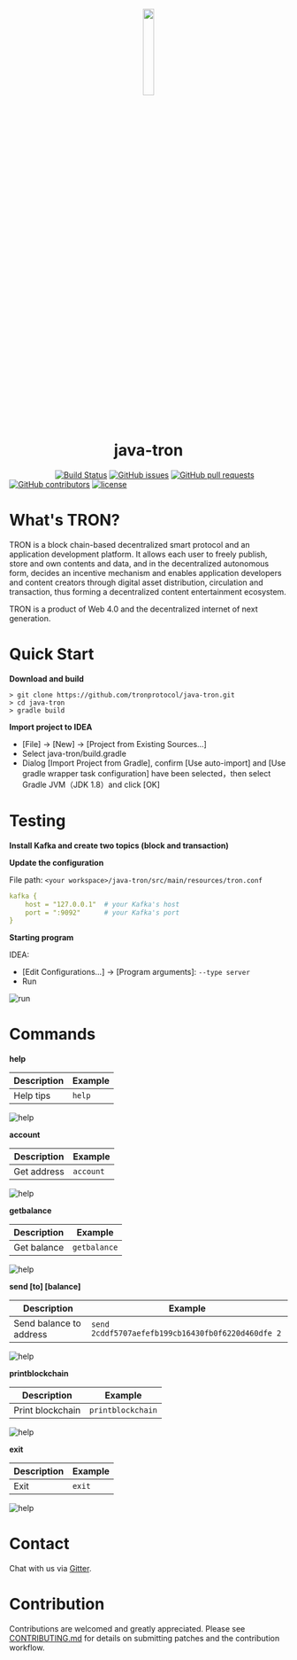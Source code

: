 <h1 align="center">
  <br>
  <img width=20% src="https://raw.githubusercontent.com/tronprotocol/wiki/master/images/java-tron.png">
  <br>
  java-tron
  <br>
</h1>

&nbsp;&nbsp;&nbsp;&nbsp;&nbsp;&nbsp;&nbsp;&nbsp;&nbsp;&nbsp;&nbsp;&nbsp;&nbsp;&nbsp;&nbsp;&nbsp;&nbsp;&nbsp;&nbsp;&nbsp;
[![Build Status](https://travis-ci.org/tronprotocol/java-tron.svg?branch=feature%2Fconsensus)](https://travis-ci.org/tronprotocol/java-tron) 
[![GitHub issues](https://img.shields.io/github/issues/tronprotocol/java-tron.svg)](https://github.com/tronprotocol/java-tron/issues) 
[![GitHub pull requests](https://img.shields.io/github/issues-pr/tronprotocol/java-tron.svg)](https://github.com/tronprotocol/java-tron/pulls)
[![GitHub contributors](https://img.shields.io/github/contributors/tronprotocol/java-tron.svg)](https://github.com/tronprotocol/java-tron/graphs/contributors) 
[![license](https://img.shields.io/github/license/tronprotocol/java-tron.svg)](LICENSE)

# What's TRON?
TRON is a block chain-based decentralized smart protocol and an application development platform. It allows each user to freely publish, store and own contents and data, and in the decentralized autonomous form, decides an incentive mechanism and enables application developers and content creators through digital asset distribution, circulation and transaction, thus forming a decentralized content entertainment ecosystem.

TRON is a product of Web 4.0 and the decentralized internet of next generation.

# Quick Start

**Download and build**

```shell
> git clone https://github.com/tronprotocol/java-tron.git
> cd java-tron
> gradle build
```

**Import project to IDEA**

- [File] -> [New] -> [Project from Existing Sources...]
- Select java-tron/build.gradle
- Dialog [Import Project from Gradle], confirm [Use auto-import] and [Use gradle wrapper task configuration] have been
 selected，then select Gradle JVM（JDK 1.8）and click [OK]

# Testing

**Install Kafka and create two topics (block and transaction)**

**Update the configuration**

File path: `<your workspace>/java-tron/src/main/resources/tron.conf`

```yml
kafka {
    host = "127.0.0.1"  # your Kafka's host
    port = ":9092"      # your Kafka's port
}
```

**Starting program**

IDEA: 
- [Edit Configurations...] -> [Program arguments]: `--type server`
- Run

![run](https://github.com/tronprotocol/wiki/blob/master/images/show-how/run.gif)

# Commands
**help**

| Description | Example |
| --- | --- |
| Help tips | `help` |

![help](https://github.com/tronprotocol/wiki/blob/master/images/commands/help.gif)

**account**

| Description | Example |
| --- | --- |
| Get address | `account` |

![help](https://github.com/tronprotocol/wiki/blob/master/images/commands/account.gif)

**getbalance**

| Description | Example |
| --- | --- |
| Get balance | `getbalance` |

![help](https://github.com/tronprotocol/wiki/blob/master/images/commands/getbalance.gif)

**send [to] [balance]**

| Description | Example |
| --- | --- |
| Send balance to address | `send 2cddf5707aefefb199cb16430fb0f6220d460dfe 2` |

![help](https://github.com/tronprotocol/wiki/blob/master/images/commands/send.gif)

**printblockchain**

| Description | Example |
| --- | --- |
| Print blockchain | `printblockchain` |

![help](https://github.com/tronprotocol/wiki/blob/master/images/commands/printblockchain.gif)

**exit**

| Description | Example |
| --- | --- |
| Exit | `exit` |

![help](https://github.com/tronprotocol/wiki/blob/master/images/commands/exit.gif)

# Contact

Chat with us via [Gitter](https://gitter.im/tronprotocol/java-tron).

# Contribution
Contributions are welcomed and greatly appreciated. Please see [CONTRIBUTING.md](CONTRIBUTING.md) for details on submitting patches and the contribution workflow.


